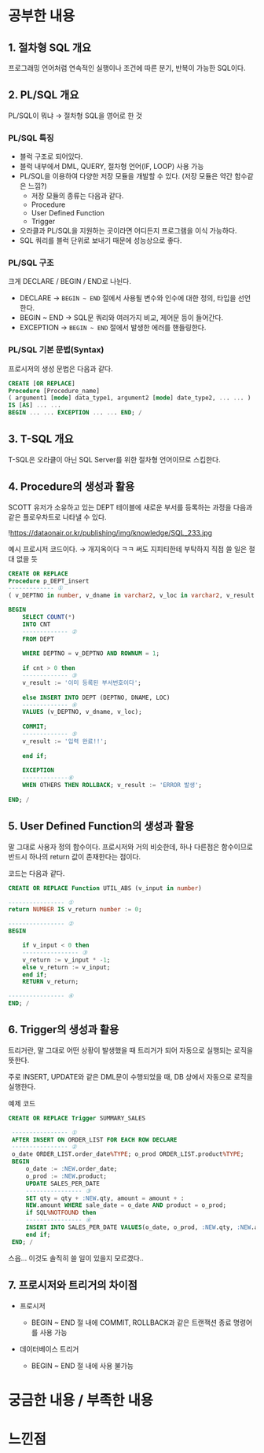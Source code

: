 # 공부한 내용

## 1. 절차형 SQL 개요

프로그래밍 언어처럼 연속적인 실행이나 조건에 따른 분기, 반복이 가능한 SQL이다.

## 2. PL/SQL 개요

PL/SQL이 뭐냐 → 절차형 SQL을 영어로 한 것

### PL/SQL 특징

- 블럭 구조로 되어있다.
- 블럭 내부에서 DML, QUERY, 절차형 언어(IF, LOOP) 사용 가능
- PL/SQL을 이용하여 다양한 저장 모듈을 개발할 수 있다. (저장 모듈은 약간 함수같은 느낌?)
   - 저장 모듈의 종류는 다음과 같다.
   - Procedure
   - User Defined Function
   - Trigger
- 오라클과 PL/SQL을 지원하는 곳이라면 어디든지 프로그램을 이식 가능하다.
- SQL 쿼리를 블럭 단위로 보내기 때문에 성능상으로 좋다.

### PL/SQL 구조

크게 DECLARE / BEGIN / END로 나뉜다.

- DECLARE → `BEGIN ~ END` 절에서 사용될 변수와 인수에 대한 정의, 타입을 선언한다.
- BEGIN ~ END → SQL문 쿼리와 여러가지 비교, 제어문 등이 들어간다.
- EXCEPTION → `BEGIN ~ END` 절에서 발생한 에러를 핸들링한다.

### **PL/SQL 기본 문법(Syntax)**

프로시저의 생성 문법은 다음과 같다.

```sql
CREATE [OR REPLACE] 
Procedure [Procedure_name] 
( argument1 [mode] data_type1, argument2 [mode] date_type2, ... ... ) 
IS [AS] ... ... 
BEGIN ... ... EXCEPTION ... ... END; /
```

## 3. **T-SQL 개요**

T-SQL은 오라클이 아닌 SQL Server를 위한 절차형 언어이므로 스킵한다.

## 4. Procedure의 생성과 활용

SCOTT 유저가 소유하고 있는 DEPT 테이블에 새로운 부서를 등록하는 과정을 다음과 같은 플로우차트로 나타낼 수 있다.

!https://dataonair.or.kr/publishing/img/knowledge/SQL_233.jpg

예시 프로시저 코드이다. → 개지옥이다 ㅋㅋ 써도 지피티한테 부탁하지 직접 쓸 일은 절대 없을 듯

```sql
CREATE OR REPLACE 
Procedure p_DEPT_insert 
------------- ① 
( v_DEPTNO in number, v_dname in varchar2, v_loc in varchar2, v_result out varchar2) IS cnt number := 0;

BEGIN 
	SELECT COUNT(*) 
	INTO CNT 
	------------- ② 
	FROM DEPT 
	
	WHERE DEPTNO = v_DEPTNO AND ROWNUM = 1; 
	
	if cnt > 0 then 
	------------- ③ 
	v_result := '이미 등록된 부서번호이다'; 
	
	else INSERT INTO DEPT (DEPTNO, DNAME, LOC)
	------------- ④ 
	VALUES (v_DEPTNO, v_dname, v_loc); 
	
	COMMIT; 
	------------- ⑤ 
	v_result := '입력 완료!!'; 
	
	end if; 
	
	EXCEPTION 
	-------------⑥ 
	WHEN OTHERS THEN ROLLBACK; v_result := 'ERROR 발생'; 
	
END; /
```

## **5. User Defined Function의 생성과 활용**

말 그대로 사용자 정의 함수이다. 프로시저와 거의 비슷한데, 하나 다른점은 함수이므로 반드시 하나의 return 값이 존재한다는 점이다.

코드는 다음과 같다.

```sql
CREATE OR REPLACE Function UTIL_ABS (v_input in number) 

---------------- ① 
return NUMBER IS v_return number := 0; 

---------------- ② 
BEGIN 

	if v_input < 0 then 
	---------------- ③ 
	v_return := v_input * -1; 
	else v_return := v_input; 
	end if; 
	RETURN v_return; 

---------------- ④ 
END; /
```

## **6. Trigger의 생성과 활용**

트리거란, 말 그대로 어떤 상황이 발생했을 때 트리거가 되어 자동으로 실행되는 로직을 뜻한다.

주로 INSERT, UPDATE와 같은 DML문이 수행되었을 때, DB 상에서 자동으로 로직을 실행한다.

예제 코드

```sql
CREATE OR REPLACE Trigger SUMMARY_SALES

 ---------------- ① 
 AFTER INSERT ON ORDER_LIST FOR EACH ROW DECLARE 
 ---------------- ② 
 o_date ORDER_LIST.order_date%TYPE; o_prod ORDER_LIST.product%TYPE; 
 BEGIN 
	 o_date := :NEW.order_date; 
	 o_prod := :NEW.product; 
	 UPDATE SALES_PER_DATE 
	 ---------------- ③ 
	 SET qty = qty + :NEW.qty, amount = amount + :
	 NEW.amount WHERE sale_date = o_date AND product = o_prod; 
	 if SQL%NOTFOUND then 
	 ---------------- ④ 
	 INSERT INTO SALES_PER_DATE VALUES(o_date, o_prod, :NEW.qty, :NEW.amount); 
	 end if; 
 END; /
```

스읍… 이것도 솔직히 쓸 일이 있을지 모르겠다..

## **7. 프로시저와 트리거의 차이점**

- 프로시저
   - BEGIN ~ END 절 내에 COMMIT, ROLLBACK과 같은 트랜잭션 종료 명령어를 사용 가능

- 데이터베이스 트리거
   - BEGIN ~ END 절 내에 사용 불가능

# 궁금한 내용 / 부족한 내용



# 느낀점


